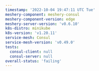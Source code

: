 ```yaml
---
timestamp: '2022-10-04 19:47:11 UTC Tue'
meshery-component: meshery-consul
meshery-component-version: edge
meshery-server-version: 'v0.6.10'
k8s-distro: minikube
k8s-version: 'v1.20.11'
service-mesh: Consul
service-mesh-version: 'v0.49.0'
tests:
  consul-client: null
  consul-server: null
overall-status: 'failing'
---
```

